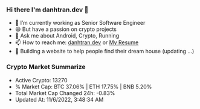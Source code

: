 ### Hi there I'm danhtran.dev 👋

- 🔭 I’m currently working as Senior Software Engineer
- 😄 But have a passion on crypto projects
- 💬 Ask me about Android, Crypto, Running 
- 📫 How to reach me: <a href="https://danhtran.dev" target="_blank">danhtran.dev</a> or <a href="Dan-Resume.pdf" target="_blank">My Resume</a>
- 🌱 Building a website to help people find their dream house (updating ...)

### Crypto Market Summarize
- Active Crypto: 13270
- % Market Cap: BTC 37.06% | ETH 17.75% | BNB 5.20%
- Total Market Cap Changed 24h: -0.83%
- Updated At: 11/6/2022, 3:48:34 AM
